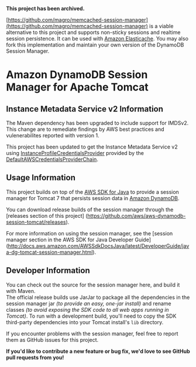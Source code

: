 **This project has been archived.**
 
[https://github.com/magro/memcached-session-manager](https://github.com/magro/memcached-session-manager) is a viable alternative to this project and supports non-sticky
sessions and realtime session persistence. It can be used with [Amazon Elasticache](https://aws.amazon.com/elasticache/).
You may also fork this implementation and maintain your own version of the DynamoDB Session Manager.

Amazon DynamoDB Session Manager for Apache Tomcat
=================================================

Instance Metadata Service v2 Information
-----------------
The Maven dependency has been upgraded to include support for IMDSv2. This change
are to remediate findings by AWS best practices and vulenerabilites reported with version 1.

This project has been updated to get the Instance Metadata Service v2 using [InstanceProfileCredentialsProvider](https://docs.aws.amazon.com/AWSJavaSDK/latest/javadoc/com/amazonaws/auth/InstanceProfileCredentialsProvider.html) 
provided by the [DefaultAWSCredentialsProviderChain](https://docs.aws.amazon.com/AWSJavaSDK/latest/javadoc/com/amazonaws/auth/DefaultAWSCredentialsProviderChain.html).

Usage Information
-----------------

This project builds on top of the [AWS SDK for Java](http://aws.amazon.com/sdkforjava) 
to provide a session manager for Tomcat 7 that persists session data in [Amazon DynamoDB](http://aws.amazon.com/dynamodb).

You can download release builds of the session manager through the 
[releases section of this project]
(https://github.com/aws/aws-dynamodb-session-tomcat/releases).

For more information on using the session manager, see the 
[session manager section in the AWS SDK for Java Developer Guide]
(http://docs.aws.amazon.com/AWSSdkDocsJava/latest/DeveloperGuide/java-dg-tomcat-session-manager.html).  

Developer Information
---------------------

You can check out the source for the session manager here, and build it with Maven.  
The official release builds use JarJar
to package all the dependencies in the session manager jar *(to provide an easy, one-jar install)* and rename classes 
*(to avoid exposing the SDK code to all web apps running in Tomcat)*.  To run with a development build, 
you'll need to copy the SDK third-party dependencies into your Tomcat install's <code>lib</code> directory.

If you encounter problems with the session manager, feel free to report them as GitHub issues for this project.  

**If you'd like to contribute a new feature or bug fix, we'd love to see GitHub pull requests from you!**
